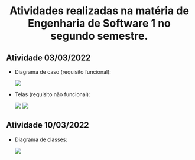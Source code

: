 <h1 align=center> Atividades realizadas na matéria de Engenharia de Software 1 no segundo semestre.</h1>


<h2>Atividade 03/03/2022</h2>

* Diagrama de caso (requisito funcional): 

  <img src="março/03-03-2022/Diagrama-de-Casos.png"/>
  
* Telas (requisito não funcional):

  <img src="março/03-03-2022/Tela-Aluno.png"/>
  <img src="março/03-03-2022/Tela-Professor.png"/>

<h2>Atividade 10/03/2022</h2>

* Diagrama de classes:

  <img src="março/03-03-2022/20220310_120003.jpg"/>

  
